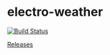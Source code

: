 # electro-weather

[![Build Status](https://ci.appveyor.com/api/projects/status/wnkjmp0oh1gpln05?svg=true)](https://ci.appveyor.com/project/el-davo/electro-weather/branch/master)

[Releases](https://github.com/el-davo/electro-weather/releases)